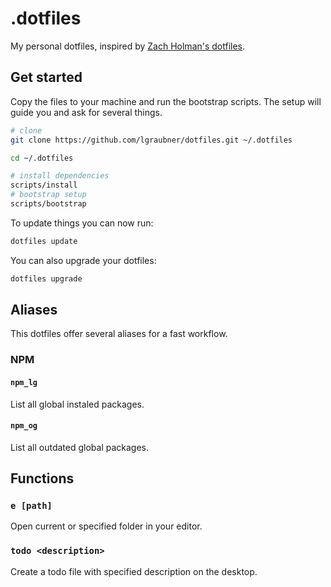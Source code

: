 # .dotfiles

My personal dotfiles, inspired by [Zach Holman's dotfiles](https://github.com/holman/dotfiles).

## Get started

Copy the files to your machine and run the bootstrap scripts. The setup will guide you and ask for several things.

```bash
# clone
git clone https://github.com/lgraubner/dotfiles.git ~/.dotfiles

cd ~/.dotfiles

# install dependencies
scripts/install
# bootstrap setup
scripts/bootstrap
```

To update things you can now run:

```bash
dotfiles update
```

You can also upgrade your dotfiles:

```bash
dotfiles upgrade
```

## Aliases

This dotfiles offer several aliases for a fast workflow.

### NPM

#### `npm_lg`

List all global instaled packages.

#### `npm_og`

List all outdated global packages.


## Functions

### `e [path]`

Open current or specified folder in your editor.

### `todo <description>`

Create a todo file with specified description on the desktop.
